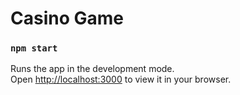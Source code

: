 # Casino Game

### `npm start`

Runs the app in the development mode.\
Open [http://localhost:3000](http://localhost:3000) to view it in your browser.

